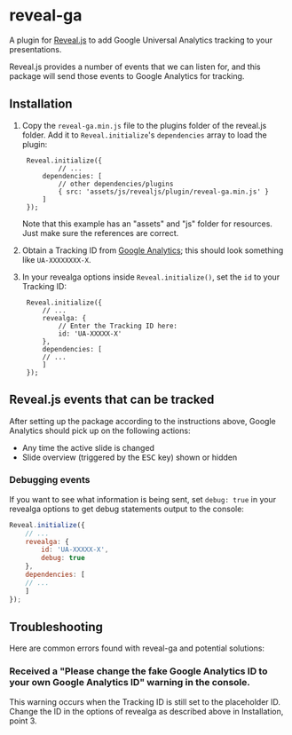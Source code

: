# reveal-ga

A plugin for [Reveal.js](https://github.com/hakimel/reveal.js) to add Google Universal Analytics tracking to your presentations.

Reveal.js provides a number of events that we can listen for, and this package will send those events to Google Analytics for tracking.


## Installation

1. Copy the `reveal-ga.min.js` file to the plugins folder of the reveal.js folder. Add it to `Reveal.initialize`'s `dependencies` array to load the plugin:

		Reveal.initialize({
				// ...
			dependencies: [
				// other dependencies/plugins
				{ src: 'assets/js/revealjs/plugin/reveal-ga.min.js' }
			]
		});

	Note that this example has an "assets" and "js" folder for resources. Just make sure the references are correct.

2. Obtain a Tracking ID from [Google Analytics](https://analytics.google.com/analytics/web); this should look something like `UA-XXXXXXXX-X`.

3. In your revealga options inside `Reveal.initialize()`, set the `id` to your Tracking ID:

		Reveal.initialize({
			// ...
			revealga: {
				// Enter the Tracking ID here:
				id: 'UA-XXXXX-X'
			},
			dependencies: [
			// ... 
			]
		});


## Reveal.js events that can be tracked

After setting up the package according to the instructions above, Google Analytics should pick up on the following actions:

* Any time the active slide is changed
* Slide overview (triggered by the <kbd>ESC</kbd> key) shown or hidden


### Debugging events

If you want to see what information is being sent, set `debug: true` in your revealga options to get debug statements output to the console:

```javascript
Reveal.initialize({
	// ...
	revealga: {
		id: 'UA-XXXXX-X',
		debug: true
	},
	dependencies: [
	// ... 
	]
});
```


## Troubleshooting

Here are common errors found with reveal-ga and potential solutions:

### Received a "Please change the fake Google Analytics ID to your own Google Analytics ID" warning in the console.

This warning occurs when the Tracking ID is still set to the placeholder ID. Change the ID in the options of revealga as described above in Installation, point 3.